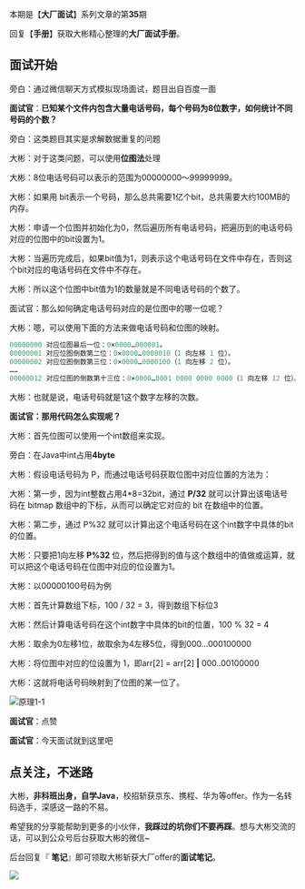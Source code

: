 本期是【**大厂面试**】系列文章的第**35**期

回复【**手册**】获取大彬精心整理的**大厂面试手册**。

## 面试开始

旁白：通过微信聊天方式模拟现场面试，题目出自百度一面

**面试官**：**已知某个文件内包含大量电话号码，每个号码为8位数字，如何统计不同号码的个数？**

旁白：这类题目其实是求解数据重复的问题

大彬：对于这类问题，可以使用**位图法**处理

大彬：8位电话号码可以表示的范围为00000000～99999999。

大彬：如果用 bit表示一个号码，那么总共需要1亿个bit，总共需要大约100MB的内存。

大彬：申请一个位图并初始化为0，然后遍历所有电话号码，把遍历到的电话号码对应的位图中的bit设置为1。

大彬：当遍历完成后，如果bit值为1，则表示这个电话号码在文件中存在，否则这个bit对应的电话号码在文件中不存在。

大彬：所以这个位图中bit值为1的数量就是不同电话号码的个数了。

面试官：那么如何确定电话号码对应的是位图中的哪一位呢？

大彬：嗯，可以使用下面的方法来做电话号码和位图的映射。

```java
00000000 对应位图最后一位：0×0000…000001。
00000001 对应位图倒数第二位：0×0000…0000010（1 向左移 1 位）。
00000002 对应位图倒数第三位：0×0000…0000100（1 向左移 2 位）。
……
00000012 对应位图的倒数第十三位：0×0000…0001 0000 0000 0000（1 向左移 12 位）。
```

大彬：也就是说，电话号码就是1这个数字左移的次数。

**面试官：那用代码怎么实现呢？**

大彬：首先位图可以使用一个int数组来实现。

旁白：在Java中int占用**4byte**

大彬：假设电话号码为 P，而通过电话号码获取位图中对应位置的方法为：

大彬：第一步，因为int整数占用4*8=32bit，通过 **P/32** 就可以计算出该电话号码在 bitmap 数组中的下标，从而可以确定它对应的 bit 在数组中的位置。

大彬：第二步，通过 P%32 就可以计算出这个电话号码在这个int数字中具体的bit的位置。

大彬：只要把1向左移 **P%32** 位，然后把得到的值与这个数组中的值做或运算，就可以把这个电话号码在位图中对应的位设置为1。

大彬：以00000100号码为例

大彬：首先计算数组下标，100 / 32 = 3，得到数组下标位3

大彬：然后计算电话号码在这个int数字中具体的bit的位置，100 % 32 = 4

大彬：取余为0左移1位，故取余为4左移5位，得到000...000100000

大彬：将位图中对应的位设置为 1，即arr[2] = arr[2] **|** 000..00100000

大彬：这就将电话号码映射到了位图的某一位了。

![原理1-1](https://gitee.com/tysondai/img/raw/master/20220423094735.png)

**面试官**：点赞

**面试官**：今天面试就到这里吧



## 点关注，不迷路

大彬，**非科班出身，自学Java**，校招斩获京东、携程、华为等offer。作为一名转码选手，深感这一路的不易。

希望我的分享能帮助到更多的小伙伴，**我踩过的坑你们不要再踩**。想与大彬交流的话，可以到公众号后台获取大彬的微信~

后台回复『 **笔记**』即可领取大彬斩获大厂offer的**面试笔记**。

![](https://gitee.com/tysondai/img/raw/master/公众号.jpg)

